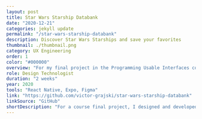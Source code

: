 ```yaml
---
layout: post
title: Star Wars Starship Databank
date: "2020-12-21"
categories: jekyll update
permalink: "/star-wars-starship-databank"
description: Discover Star Wars Starships and save your favorites
thumbnail: ./thumbnail.png
category: UX Engineering
order: 1
color: "#000000"
overview: "For my final project in the Programming Usable Interfaces course at Carnegie Mellon, I designed and developed a native mobile and tablet application for Star Wars fans to learn about starships from the franchise. Fans can filter by movie, see who piloted the ship, see which film(s) it appeared in, and save their favorites. Over the course of two weeks, I created and implemented a responsive design using Figma, React Native, and Expo. I chose to use React Native because I had never built something with it before, and I'd always wanted to learn how to use it. I learned a lot about how React Native works, and I had a lot of fun along the way geeking out on Star Wars!"
role: Design Technologist
duration: "2 weeks"
year: 2020
tools: "React Native, Expo, Figma"
link: "https://github.com/victor-grajski/star-wars-starship-databank"
linkSource: "GitHub"
shortDescription: "For a course final project, I designed and developed a native mobile and tablet application for Star Wars fans to learn about starships from the franchise. In two weeks, I created and implemented a responsive design using Figma, React Native, and Expo."
---
```


<!-- TODO: Thumbnail -->
<!-- TODO: Video -->
